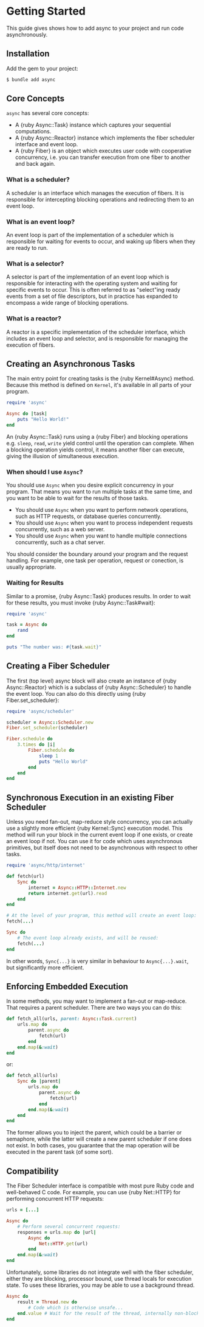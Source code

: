 # Getting Started

This guide gives shows how to add async to your project and run code asynchronously.

## Installation

Add the gem to your project:

~~~ bash
$ bundle add async
~~~

## Core Concepts

`async` has several core concepts:

- A {ruby Async::Task} instance which captures your sequential computations.
- A {ruby Async::Reactor} instance which implements the fiber scheduler interface and event loop.
- A {ruby Fiber} is an object which executes user code with cooperative concurrency, i.e. you can transfer execution from one fiber to another and back again.

### What is a scheduler?

A scheduler is an interface which manages the execution of fibers. It is responsible for intercepting blocking operations and redirecting them to an event loop.

### What is an event loop?

An event loop is part of the implementation of a scheduler which is responsible for waiting for events to occur, and waking up fibers when they are ready to run.

### What is a selector?

A selector is part of the implementation of an event loop which is responsible for interacting with the operating system and waiting for specific events to occur. This is often referred to as "select"ing ready events from a set of file descriptors, but in practice has expanded to encompass a wide range of blocking operations.

### What is a reactor?

A reactor is a specific implementation of the scheduler interface, which includes an event loop and selector, and is responsible for managing the execution of fibers.

## Creating an Asynchronous Tasks

The main entry point for creating tasks is the {ruby Kernel#Async} method. Because this method is defined on `Kernel`, it's available in all parts of your program.

~~~ ruby
require 'async'

Async do |task|
	puts "Hello World!"
end
~~~

An {ruby Async::Task} runs using a {ruby Fiber} and blocking operations e.g. `sleep`, `read`, `write` yield control until the operation can complete. When a blocking operation yields control, it means another fiber can execute, giving the illusion of simultaneous execution.

### When should I use `Async`?

You should use `Async` when you desire explicit concurrency in your program. That means you want to run multiple tasks at the same time, and you want to be able to wait for the results of those tasks.

- You should use `Async` when you want to perform network operations, such as HTTP requests, or database queries concurrently.
- You should use `Async` when you want to process independent requests concurrently, such as a web server.
- You should use `Async` when you want to handle multiple connections concurrently, such as a chat server.

You should consider the boundary around your program and the request handling. For example, one task per operation, request or conection, is usually appropriate.

### Waiting for Results

Similar to a promise, {ruby Async::Task} produces results. In order to wait for these results, you must invoke {ruby Async::Task#wait}:

``` ruby
require 'async'

task = Async do
	rand
end

puts "The number was: #{task.wait}"
```

## Creating a Fiber Scheduler

The first (top level) async block will also create an instance of {ruby Async::Reactor} which is a subclass of {ruby Async::Scheduler} to handle the event loop. You can also do this directly using {ruby Fiber.set_scheduler}:

~~~ ruby
require 'async/scheduler'

scheduler = Async::Scheduler.new
Fiber.set_scheduler(scheduler)

Fiber.schedule do
	3.times do |i|
		Fiber.schedule do
			sleep 1
			puts "Hello World"
		end
	end
end
~~~

## Synchronous Execution in an existing Fiber Scheduler

Unless you need fan-out, map-reduce style concurrency, you can actually use a slightly more efficient {ruby Kernel::Sync} execution model. This method will run your block in the current event loop if one exists, or create an event loop if not. You can use it for code which uses asynchronous primitives, but itself does not need to be asynchronous with respect to other tasks.

```ruby
require 'async/http/internet'

def fetch(url)
	Sync do
		internet = Async::HTTP::Internet.new
		return internet.get(url).read
	end
end

# At the level of your program, this method will create an event loop:
fetch(...)

Sync do
	# The event loop already exists, and will be reused:
	fetch(...)
end
```

In other words, `Sync{...}` is very similar in behaviour to `Async{...}.wait`, but significantly more efficient.

## Enforcing Embedded Execution

In some methods, you may want to implement a fan-out or map-reduce. That requires a parent scheduler. There are two ways you can do this:

```ruby
def fetch_all(urls, parent: Async::Task.current)
	urls.map do
		parent.async do
			fetch(url)
		end
	end.map(&:wait)
end
```

or:

```ruby
def fetch_all(urls)
	Sync do |parent|
		urls.map do
			parent.async do
				fetch(url)
			end
		end.map(&:wait)
	end
end
```

The former allows you to inject the parent, which could be a barrier or semaphore, while the latter will create a new parent scheduler if one does not exist. In both cases, you guarantee that the map operation will be executed in the parent task (of some sort).

## Compatibility

The Fiber Scheduler interface is compatible with most pure Ruby code and well-behaved C code. For example, you can use {ruby Net::HTTP} for performing concurrent HTTP requests:

```ruby
urls = [...]

Async do
	# Perform several concurrent requests:
	responses = urls.map do |url|
		Async do
			Net::HTTP.get(url)
		end
	end.map(&:wait)
end
```

Unfortunately, some libraries do not integrate well with the fiber scheduler, either they are blocking, processor bound, use thread locals for execution state. To uses these libraries, you may be able to use a background thread.

```ruby
Async do
	result = Thread.new do
		# Code which is otherwise unsafe...
	end.value # Wait for the result of the thread, internally non-blocking.
end
```
